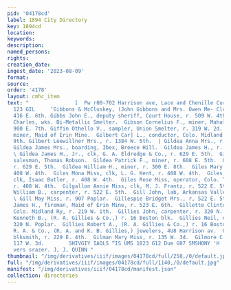 ```yaml
---
pid: '04178cd'
label: 1894 City Directory
key: 1894cd
location: 
keywords: 
description: 
named_persons: 
rights: 
creation_date: 
ingest_date: '2023-08-09'
format: 
source: 
order: '4178'
layout: cmhc_item
text: "               [  Pw r00-702 Harrison ave, Lace and Chenille Curtains     GIB
  123 GIL     ‘Gibbons & McCluskey, (John Gibbons and Mrs. Owen Me- Cluskey,) bakery,
  416 E. 6th. Gibbs John E., deputy sheriff, Court House, r. 509 W. 4th.  | Gibson
  Charles, wks. Bi-Metallic Smelter.  Gibson Cornelius F., miner, Mahala Mine, r.
  900 E. 7th. Giffin Othello V., sampler, Union Smelter, r. 319 W. 2d. Gigg J. H.,
  miner, Maid of Erin Mine.  Gilbert Car] L., conductor, Colo. Midland Ry, r 321 W.
  9th. Gilbert Leewillner Mrs., r. 1384 W. 5th.  | Gildea Anna Mrs., r. 300 E. 8th.
  Gildea James Mrs., boarding, Ibex, Breece Hill.  Gildea James H., r. 629 E. 5th.
  \ Gildea James H., Jr., clk, G. A. Eldredge & Co., r. 629 E. 5th.  Gildea Patrick,
  salesman, Thomas Robson.  Gildea Patrick F., miner, r. 608 E. 5th.  Gildea Thomas,
  r. 629 E. 5th.  Gildea William H., miner, r. 300 E. 8th.  Giles Mary R. Mrs., r.
  408 W. 4th.  Giles Mona Miss, clk, L. G. Kent, r. 408 W. 4th.  Giles Pearl Miss,
  clk, Isaac Butler, r. 408 W. 4th.  Giles Rose Miss, operator, Colo. Telephone Co.,
  r. 408 W. 4th.  Gilgallon Annie Miss, clk, M. J. Frantz, r. 522 E. 5th.  Gilgallon
  William B., carpenter, r. 522 E. 5th.  Gill John, lab, Arkansas Valley Smelter.
  \ Gill May Miss, r. 907 Poplar.  Gillespie Bridget Mrs., r, 522 E. 5th.  Gillespie
  James H., fireman, Maid of Erin Mine, r. 523 E. 6th.  Gillette Clinton N., brakeman,
  Colo. Midland Ry, r. 219 W. ith.  Gillies John, carpenter, r. 320 N. Poplar.  Gillies
  Kenneth B., (R. A. Gillies & Co.,) r. 16 Boston blk.  Gillies Neil, carpenter, r.
  320 N. Poplar.  Gillies Robert A., (R. A. Gillies & Co.,) r. 16 Boston bik.  Gillies
  R. A. & Co., (R. A. and K. B. Gillies,) jewelers, 4U8 Harrison av.  Gillmyer William,
  blksmith, r. 229 E. 4th.  Gilman Mary Miss, r. 135 W. 3d.  Gilmore C. C. Mrs., r.
  117 W. 3d.        SHIVGIY IAOLS “IS UMS 1823 G12 Due G07 SMSHONY 'H  PAPER HANGING,
  vers srazer. J, J, QUINN "
thumbnail: "/img/derivatives/iiif/images/04178cd/full/250,/0/default.jpg"
full: "/img/derivatives/iiif/images/04178cd/full/1140,/0/default.jpg"
manifest: "/img/derivatives/iiif/04178cd/manifest.json"
collection: directories
---
```

